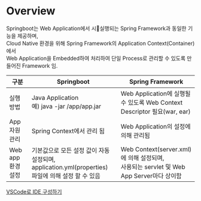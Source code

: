 # Overview

Springboot는 Web Application에서 시실행되는 Spring Framework과 동일한 기능을 제공하며,  
Cloud Native 환경을 위해 Spring Framework의 Application Context(Container)에서  
Web Application을 Embedded하여 처리하여 단일 Process로 관리할 수 있도록 만들어진 Framework 임. 

| 구분              | Springboot                                                                                          | Spring Framework                                                                           |
| ----------------- | --------------------------------------------------------------------------------------------------- | ------------------------------------------------------------------------------------------ |
| 실행 방법         | Java Application<br> 예) java -jar /app/app.jar                                                     | Web Application에 실행될 수 있도록 Web Context Descriptor 필요(war, ear)                   |
| App 자원 관리     | Spring Context에서 관리 됨                                                                          | Web Application의 설정에 의해 관리됨                                                       |
| Web app 환경 설정 | 기본값으로 모든 설정 값이 자동설정되며, <br>application.yml(properties) 파일에 의해 설정 할 수 있음 | Web Context(server.xml)에 의해 설정되며, <br>사용되는 servlet 및 Web App Server마다 상이함 |

[VSCode로 IDE 구성하기](ide.md)

<Comment />